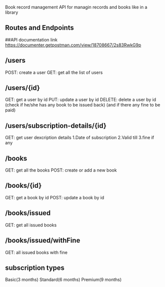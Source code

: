 Book record management API for managin records and books like in a library

## Routes and Endpoints

##API documentation link
https://documenter.getpostman.com/view/18708667/2s83RwkG9p

## /users
POST: create a user
GET: get all the list of users

## /users/{id}
GET: get a user by id
PUT: update a user by id
DELETE: delete a user by id (check if he/she has any book to be issued back) (and if there any fine to be paid)

## /users/subscription-details/{id}
GET: get user dexcription details
1.Date of subscription
2.Valid till
3.fine if any

## /books
GET: get all the books
POST: create or add a new book

## /books/{id}
GET: get a book by id
POST: update a book by id 

## /books/issued
GET: get all issued books

## /books/issued/withFine
GET: all issued books with fine

## subscription types
Basic(3 months)
Standard(6 months)
Premium(9 months)
